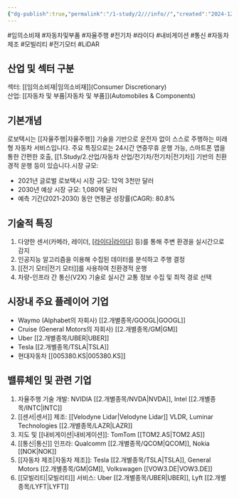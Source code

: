 ```yaml
---
{"dg-publish":true,"permalink":"/1-study/2///info//","created":"2024-12-13T19:57:15.628+09:00","updated":"2025-06-03T20:07:21.817+09:00"}
---
```


#임의소비재 #자동차및부품 #자율주행 #전기차 #라이다 #내비게이션 #통신 #자동차제조 #모빌리티 #전기모터 #LiDAR

## 산업 및 섹터 구분

섹터: [[임의소비재\|임의소비재]](Consumer Discretionary)  
산업: [[자동차 및 부품\|자동차 및 부품]](Automobiles & Components)

## 기본개념

로보택시는 [[자율주행\|자율주행]] 기술을 기반으로 운전자 없이 스스로 주행하는 미래형 자동차 서비스입니다. 주요 특징으로는 24시간 연중무휴 운행 가능, 스마트폰 앱을 통한 간편한 호출, [[1.Study/2.산업/자동차 산업/전기차/전기차\|전기차]] 기반의 친환경적 운행 등이 있습니다.시장 규모:

- 2021년 글로벌 로보택시 시장 규모: 12억 3천만 달러
- 2030년 예상 시장 규모: 1,080억 달러
- 예측 기간(2021-2030) 동안 연평균 성장률(CAGR): 80.8%

## 기술적 특징

1. 다양한 센서(카메라, 레이더, [[라이다\|라이다]]([[LiDAR\|LiDAR]]) 등)를 통해 주변 환경을 실시간으로 감지
2. 인공지능 알고리즘을 이용해 수집된 데이터를 분석하고 주행 결정
3. [[전기 모터\|전기 모터]]를 사용하여 친환경적 운행
4. 차량-인프라 간 통신(V2X) 기술로 실시간 교통 정보 수집 및 최적 경로 선택

## 시장내 주요 플레이어 기업

- Waymo (Alphabet의 자회사) [[2.개별종목/GOOGL\|GOOGL]]
- Cruise (General Motors의 자회사) [[2.개별종목/GM\|GM]]
- Uber [[2.개별종목/UBER\|UBER]]
- Tesla [[2.개별종목/TSLA\|TSLA]]
- 현대자동차 [[005380.KS\|005380.KS]]

## 밸류체인 및 관련 기업

1. 자율주행 기술 개발: NVIDIA [[2.개별종목/NVDA\|NVDA]], Intel [[2.개별종목/INTC\|INTC]]
2. [[센서\|센서]] 제조: [[Velodyne Lidar\|Velodyne Lidar]] VLDR, Luminar Technologies [[2.개별종목/LAZR\|LAZR]]
3. 지도 및 [[내비게이션\|내비게이션]]: TomTom [[TOM2.AS\|TOM2.AS]]
4. [[통신\|통신]] 인프라: Qualcomm [[2.개별종목/QCOM\|QCOM]], Nokia [[NOK\|NOK]]
5. [[자동차 제조\|자동차 제조]]: Tesla [[2.개별종목/TSLA\|TSLA]], General Motors [[2.개별종목/GM\|GM]], Volkswagen [[VOW3.DE\|VOW3.DE]]
6. [[모빌리티\|모빌리티]] 서비스: Uber [[2.개별종목/UBER\|UBER]], Lyft [[2.개별종목/LYFT\|LYFT]]